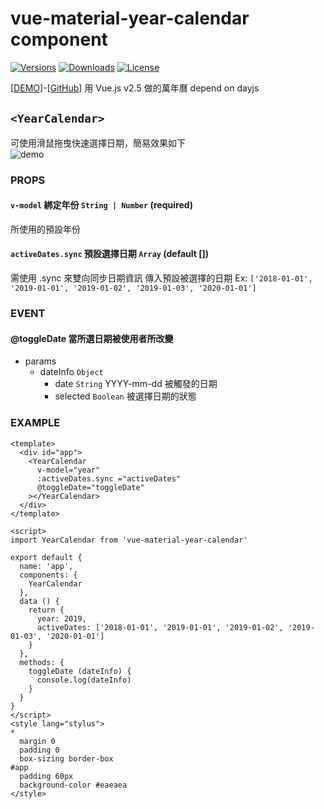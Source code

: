 # vue-material-year-calendar component  
<a href="https://www.npmjs.com/package/vue-material-year-calendar"><img src="https://img.shields.io/npm/v/vue-material-year-calendar.svg"  alt="Versions"></a> <a  href="https://www.npmjs.com/package/vue-material-year-calendar"><img  src="https://img.shields.io/npm/dm/vue-material-year-calendar.svg"  alt="Downloads"></a> <a  href="https://www.npmjs.com/package/vue-material-year-calendar"><img src="https://img.shields.io/npm/l/vue-material-year-calendar.svg"  alt="License"></a>

[[DEMO](https://nono1526.github.io/vue-material-year-calendar)]-[[GitHub](https://github.com/nono1526/vue-material-year-calendar)] 
用 Vue.js v2.5 做的萬年曆
depend on dayjs
## `<YearCalendar>`
可使用滑鼠拖曳快速選擇日期，簡易效果如下  
![demo](https://media.giphy.com/media/BZkjvL89E4dDvUikAl/giphy.gif)
### PROPS
#### `v-model` 綁定年份 `String | Number` (required)
所使用的預設年份
#### `activeDates.sync` 預設選擇日期 `Array` (default [])
需使用 .sync 來雙向同步日期資訊
傳入預設被選擇的日期 Ex: `['2018-01-01', '2019-01-01', '2019-01-02', '2019-01-03', '2020-01-01']`
### EVENT
#### @toggleDate 當所選日期被使用者所改變
* params
    * dateInfo `Object`
        *  date `String` YYYY-mm-dd 被觸發的日期
        *  selected `Boolean` 被選擇日期的狀態
### EXAMPLE
```vue
<template>
  <div id="app">
    <YearCalendar
      v-model="year"
      :activeDates.sync ="activeDates"
      @toggleDate="toggleDate"
    ></YearCalendar>
  </div>
</template>

<script>
import YearCalendar from 'vue-material-year-calendar'

export default {
  name: 'app',
  components: {
    YearCalendar
  },
  data () {
    return {
      year: 2019,
      activeDates: ['2018-01-01', '2019-01-01', '2019-01-02', '2019-01-03', '2020-01-01']
    }
  },
  methods: {
    toggleDate (dateInfo) {
      console.log(dateInfo)
    }
  }
}
</script>
<style lang="stylus">
*
  margin 0
  padding 0
  box-sizing border-box
#app
  padding 60px
  background-color #eaeaea
</style>

```
